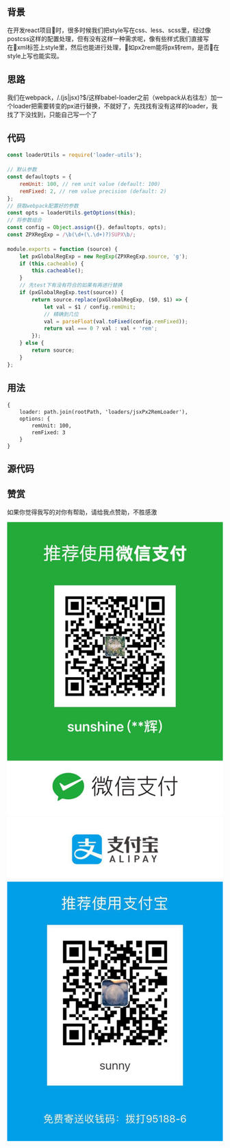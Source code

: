## 背景

在开发react项目时，很多时候我们把style写在css、less、scss里，经过像postcss这样的配置处理，但有没有这样一种需求呢，像有些样式我们直接写在xml标签上style里，然后也能进行处理，如px2rem能将px转rem，是否在style上写也能实现。

## 思路

我们在webpack，/\.(js|jsx)?$/这样babel-loader之前（webpack从右往左）加一个loader把需要转变的px进行替换，不就好了，先找找有没有这样的loader，我找了下没找到，只能自己写一个了

## 代码

```javascript
const loaderUtils = require('loader-utils');

// 默认参数
const defaultopts = {
    remUnit: 100, // rem unit value (default: 100)
    remFixed: 2, // rem value precision (default: 2)
};
// 获取webpack配置好的参数
const opts = loaderUtils.getOptions(this);
// 将参数组合
const config = Object.assign({}, defaultopts, opts);
const ZPXRegExp = /\b(\d+(\.\d+)?)SUPX\b/;

module.exports = function (source) {
    let pxGlobalRegExp = new RegExp(ZPXRegExp.source, 'g');
    if (this.cacheable) {
        this.cacheable();
    }
    // 先test下有没有符合的如果有再进行替换
    if (pxGlobalRegExp.test(source)) {
        return source.replace(pxGlobalRegExp, ($0, $1) => {
            let val = $1 / config.remUnit;
            // 精确到几位
            val = parseFloat(val.toFixed(config.remFixed));
            return val === 0 ? val : val + 'rem';
        });
    } else {
        return source;
    }
};

```

## 用法

```
{
    loader: path.join(rootPath, 'loaders/jsxPx2RemLoader'),
    options: {
        remUnit: 100,
        remFixed: 3
    }
}
```

## 源代码

## 赞赏

如果你觉得我写的对你有帮助，请给我点赞助，不胜感激

![wx](./mdImg/wx.jpeg)
![zfb](./mdImg/zfb.jpeg)



